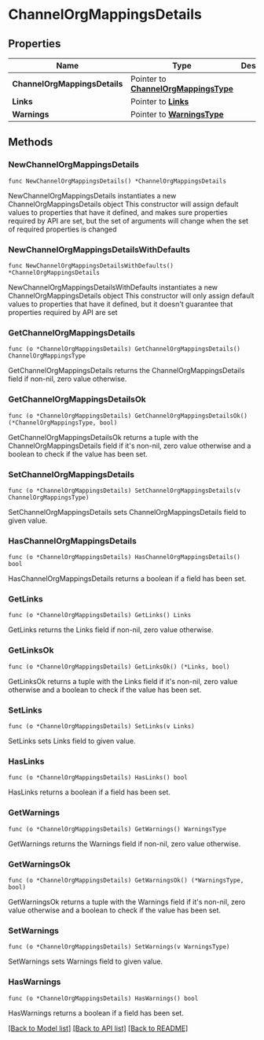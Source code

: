# ChannelOrgMappingsDetails

## Properties

Name | Type | Description | Notes
------------ | ------------- | ------------- | -------------
**ChannelOrgMappingsDetails** | Pointer to [**ChannelOrgMappingsType**](ChannelOrgMappingsType.md) |  | [optional] 
**Links** | Pointer to [**Links**](Links.md) |  | [optional] 
**Warnings** | Pointer to [**WarningsType**](WarningsType.md) |  | [optional] 

## Methods

### NewChannelOrgMappingsDetails

`func NewChannelOrgMappingsDetails() *ChannelOrgMappingsDetails`

NewChannelOrgMappingsDetails instantiates a new ChannelOrgMappingsDetails object
This constructor will assign default values to properties that have it defined,
and makes sure properties required by API are set, but the set of arguments
will change when the set of required properties is changed

### NewChannelOrgMappingsDetailsWithDefaults

`func NewChannelOrgMappingsDetailsWithDefaults() *ChannelOrgMappingsDetails`

NewChannelOrgMappingsDetailsWithDefaults instantiates a new ChannelOrgMappingsDetails object
This constructor will only assign default values to properties that have it defined,
but it doesn't guarantee that properties required by API are set

### GetChannelOrgMappingsDetails

`func (o *ChannelOrgMappingsDetails) GetChannelOrgMappingsDetails() ChannelOrgMappingsType`

GetChannelOrgMappingsDetails returns the ChannelOrgMappingsDetails field if non-nil, zero value otherwise.

### GetChannelOrgMappingsDetailsOk

`func (o *ChannelOrgMappingsDetails) GetChannelOrgMappingsDetailsOk() (*ChannelOrgMappingsType, bool)`

GetChannelOrgMappingsDetailsOk returns a tuple with the ChannelOrgMappingsDetails field if it's non-nil, zero value otherwise
and a boolean to check if the value has been set.

### SetChannelOrgMappingsDetails

`func (o *ChannelOrgMappingsDetails) SetChannelOrgMappingsDetails(v ChannelOrgMappingsType)`

SetChannelOrgMappingsDetails sets ChannelOrgMappingsDetails field to given value.

### HasChannelOrgMappingsDetails

`func (o *ChannelOrgMappingsDetails) HasChannelOrgMappingsDetails() bool`

HasChannelOrgMappingsDetails returns a boolean if a field has been set.

### GetLinks

`func (o *ChannelOrgMappingsDetails) GetLinks() Links`

GetLinks returns the Links field if non-nil, zero value otherwise.

### GetLinksOk

`func (o *ChannelOrgMappingsDetails) GetLinksOk() (*Links, bool)`

GetLinksOk returns a tuple with the Links field if it's non-nil, zero value otherwise
and a boolean to check if the value has been set.

### SetLinks

`func (o *ChannelOrgMappingsDetails) SetLinks(v Links)`

SetLinks sets Links field to given value.

### HasLinks

`func (o *ChannelOrgMappingsDetails) HasLinks() bool`

HasLinks returns a boolean if a field has been set.

### GetWarnings

`func (o *ChannelOrgMappingsDetails) GetWarnings() WarningsType`

GetWarnings returns the Warnings field if non-nil, zero value otherwise.

### GetWarningsOk

`func (o *ChannelOrgMappingsDetails) GetWarningsOk() (*WarningsType, bool)`

GetWarningsOk returns a tuple with the Warnings field if it's non-nil, zero value otherwise
and a boolean to check if the value has been set.

### SetWarnings

`func (o *ChannelOrgMappingsDetails) SetWarnings(v WarningsType)`

SetWarnings sets Warnings field to given value.

### HasWarnings

`func (o *ChannelOrgMappingsDetails) HasWarnings() bool`

HasWarnings returns a boolean if a field has been set.


[[Back to Model list]](../README.md#documentation-for-models) [[Back to API list]](../README.md#documentation-for-api-endpoints) [[Back to README]](../README.md)


